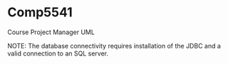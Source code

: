 # Comp5541
Course Project Manager
UML

NOTE: The database connectivity requires installation of the JDBC and a valid connection to an SQL server.
